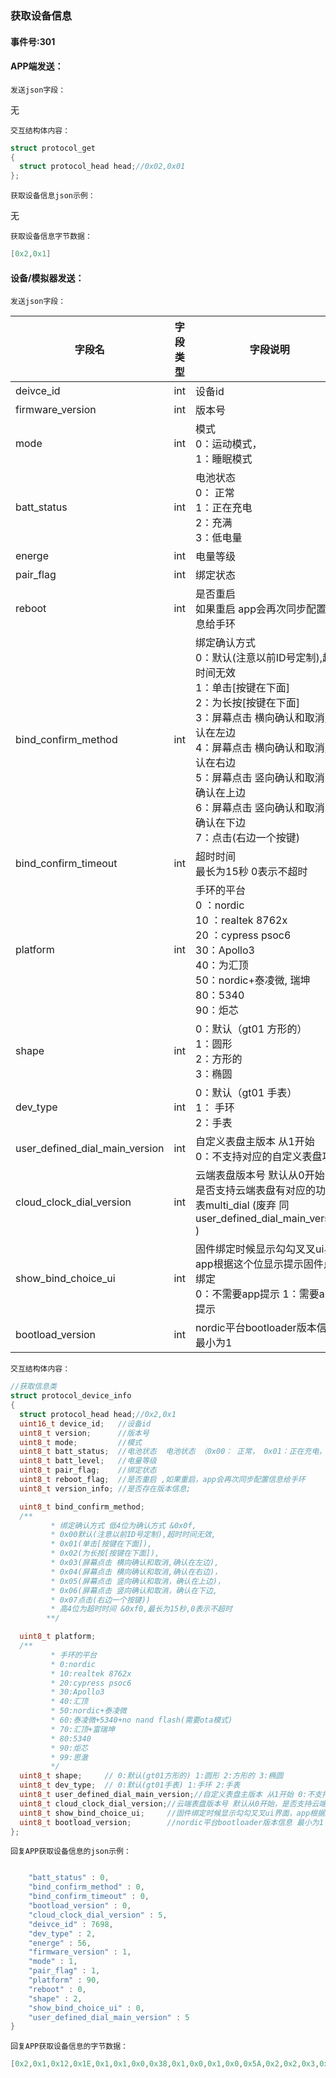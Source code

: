 ### 获取设备信息

#### 事件号:301

#### **APP端发送**：

`发送json字段：`

无

`交互结构体内容：`

```c
struct protocol_get
{
  struct protocol_head head;//0x02,0x01
};
```

`获取设备信息json示例：`

无

`获取设备信息字节数据：`

```c
[0x2,0x1]
```



#### 设备/模拟器发送：

`发送json字段：`

| 字段名                         | 字段类型 | 字段说明                                                     |
| ------------------------------ | -------- | ------------------------------------------------------------ |
| deivce_id                      | int      | 设备id                                                       |
| firmware_version               | int      | 版本号                                                       |
| mode                           | int      | 模式<br />0：运动模式，<br />1：睡眠模式               |
| batt_status                    | int      | 电池状态 <br />0： 正常<br />1：正在充电<br />2：充满<br />3：低电量 |
| energe                         | int      | 电量等级                                                     |
| pair_flag                      | int      | 绑定状态                                                     |
| reboot                         | int      | 是否重启 <br />如果重启 app会再次同步配置信息给手环          |
| bind_confirm_method            | int      | 绑定确认方式 <br />0：默认(注意以前ID号定制),超时时间无效<br />1：单击[按键在下面]<br />2：为长按[按键在下面]<br />3：屏幕点击 横向确认和取消,确认在左边<br />4：屏幕点击 横向确认和取消,确认在右边<br />5：屏幕点击 竖向确认和取消，确认在上边<br />6：屏幕点击 竖向确认和取消，确认在下边<br />7：点击(右边一个按键) |
| bind_confirm_timeout           | int      | 超时时间<br />最长为15秒 0表示不超时                         |
| platform                       | int      | 手环的平台 <br />0   ：nordic<br />10 ：realtek 8762x <br />20 ：cypress psoc6<br />30：Apollo3 <br />40：为汇顶  <br />50：nordic+泰凌微, 瑞坤 <br />80：5340   <br />90：炬芯 |
| shape                          | int      | 0：默认（gt01 方形的）<br />1：圆形<br />2：方形的<br />3：椭圆 |
| dev_type                       | int      | 0：默认（gt01 手表）<br />1： 手环<br />2：手表              |
| user_defined_dial_main_version | int      | 自定义表盘主版本 从1开始  <br />0：不支持对应的自定义表盘功能 |
| cloud_clock_dial_version       | int      | 云端表盘版本号 默认从0开始 <br />是否支持云端表盘有对应的功能表multi_dial (废弃 同user_defined_dial_main_version ) |
| show_bind_choice_ui            | int      | 固件绑定时候显示勾勾叉叉ui界面  app根据这个位显示提示固件点击绑定  <br />0：不需要app提示  1：需要app提示 |
| bootload_version               | int      | nordic平台bootloader版本信息  最小为1                        |

`交互结构体内容：`

```c
//获取信息类
struct protocol_device_info
{
  struct protocol_head head;//0x2,0x1
  uint16_t device_id;   //设备id
  uint8_t version;      //版本号
  uint8_t mode;         //模式
  uint8_t batt_status;  //电池状态  电池状态 （0x00： 正常， 0x01：正在充电，0x02：充满， 0x03：低电量）
  uint8_t batt_level;   //电量等级
  uint8_t pair_flag;    //绑定状态
  uint8_t reboot_flag;  //是否重启 ,如果重启，app会再次同步配置信息给手环
  uint8_t version_info; //是否存在版本信息;

  uint8_t bind_confirm_method;
  /**
         * 绑定确认方式 低4位为确认方式 &0x0f,
         * 0x00默认(注意以前ID号定制),超时时间无效,
         * 0x01(单击[按键在下面]),
         * 0x02(为长按[按键在下面]),
         * 0x03(屏幕点击 横向确认和取消,确认在左边),
         * 0x04(屏幕点击 横向确认和取消,确认在右边)，
         * 0x05(屏幕点击 竖向确认和取消，确认在上边)，
         * 0x06(屏幕点击 竖向确认和取消，确认在下边,
         * 0x07点击(右边一个按键))
         * 高4位为超时时间 &0xf0,最长为15秒,0表示不超时
        **/

  uint8_t platform;  
  /**
         * 手环的平台 
         * 0:nordic
         * 10:realtek 8762x
         * 20:cypress psoc6
         * 30:Apollo3    
         * 40:汇顶
         * 50:nordic+泰凌微
         * 60:泰凌微+5340+no nand flash(需要ota模式)
         * 70:汇顶+富瑞坤  
         * 80:5340  
         * 90:炬芯 
         * 99:思澈
         */
  uint8_t shape;     // 0:默认(gt01方形的) 1:圆形 2:方形的 3:椭圆
  uint8_t dev_type;  // 0:默认(gt01手表) 1:手环 2:手表
  uint8_t user_defined_dial_main_version;//自定义表盘主版本 从1开始 0:不支持对应的自定义表盘功能
  uint8_t cloud_clock_dial_version;//云端表盘版本号 默认从0开始，是否支持云端表盘有对应的功能表multi_dial (废弃 同user_defined_dial_main_version )
  uint8_t show_bind_choice_ui;     //固件绑定时候显示勾勾叉叉ui界面，app根据这个位显示提示固件点击绑定 0:不需要app提示 1:需要app提示
  uint8_t bootload_version;        //nordic平台bootloader版本信息 最小为1
};
```

`回复APP获取设备信息的json示例：`

```c

	"batt_status" : 0,
	"bind_confirm_method" : 0,
	"bind_confirm_timeout" : 0,
	"bootload_version" : 0,
	"cloud_clock_dial_version" : 5,
	"deivce_id" : 7698,
	"dev_type" : 2,
	"energe" : 56,
	"firmware_version" : 1,
	"mode" : 1,
	"pair_flag" : 1,
	"platform" : 90,
	"reboot" : 0,
	"shape" : 2,
	"show_bind_choice_ui" : 0,
	"user_defined_dial_main_version" : 5
}
```

`回复APP获取设备信息的字节数据：`

```c
[0x2,0x1,0x12,0x1E,0x1,0x1,0x0,0x38,0x1,0x0,0x1,0x0,0x5A,0x2,0x2,0x3,0x5,0x0,0x0,0x0]
```

